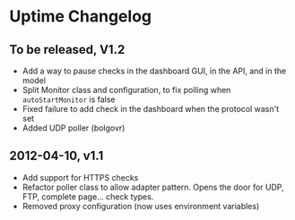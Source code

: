 Uptime Changelog
================

To be released, V1.2
--------------------

* Add a way to pause checks in the dashboard GUI, in the API, and in the model
* Split Monitor class and configuration, to fix polling when `autoStartMonitor` is false
* Fixed failure to add check in the dashboard when the protocol wasn't set
* Added UDP poller (bolgovr)

2012-04-10, v1.1
----------------

* Add support for HTTPS checks
* Refactor poller class to allow adapter pattern. Opens the door for UDP, FTP, complete page... check types.
* Removed proxy configuration (now uses environment variables)